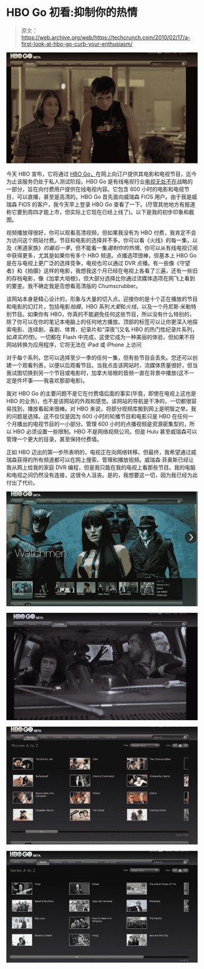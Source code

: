 # HBO Go 初看:抑制你的热情 

> 原文：<https://web.archive.org/web/https://techcrunch.com/2010/02/17/a-first-look-at-hbo-go-curb-your-enthusiasm/>

![](img/533f24a6f39390650344cfc1b139ba79.png)

今天 HBO 宣布，它将通过 [HBO Go，](https://web.archive.org/web/20230127145131/http://www.hbogo.com/)在网上向订户提供其电影和电视节目，迄今为止该服务仍处于私人测试阶段。HBO Go 是有线电视行业[电视无处不在](https://web.archive.org/web/20230127145131/https://techcrunch.com/2010/01/16/paranoid-tv-everywhere/)战略的一部分，旨在向付费用户提供在线电视内容。它包含 600 小时的电影和电视节目，可以直播，甚至是高清的。HBO Go 首先面向威瑞森 FIOS 用户。由于我是威瑞森 FIOS 的客户，我今天早上登录 HBO Go 查看了一下。(尽管其他地方有报道称它要到周四才能上市，但实际上它现在已经上线了)。以下是我的初步印象和截图。

视频播放得很好，你可以观看高清视频，但如果我没有为 HBO 付费，我肯定不会为访问这个网站付费。节目和电影的选择并不多。你可以看《火线》的每一集，以及《黑道家族》*的最后一季*，但不能看一集*遏制你的热情*。你可以从有线电视订阅中获得更多，尤其是如果你有多个 HBO 频道。点播选项很棒，但基本上 HBO Go 是在与电视上更广泛的选择竞争，电视也可以通过 DVR 点播。有一些像《守望者》和《拍摄》这样的电影，我想我这个月已经在电视上各看了三遍，还有一些旧的存档电影，像《加拿大培根》，但大部分选择比你通过流媒体选项在网飞上看到的要差。我不确定我是否想看高清版的 Chumscrubber。

该网站本身是精心设计的，形象与大量的切入点。迎接你的是十个正在播放的节目和电影的幻灯片，包括电影*拍摄*，HBO 系列*大爱*和*火线*，以及一个丹尼斯·米勒特别节目。如果你有 HBO，你真的不能避免任何这些节目，所以没有什么特别的，除了你可以在你的笔记本电脑上的任何地方播放。顶部的标签可以让你更深入地探索电影、连续剧、喜剧、体育、纪录片和“深夜”(又名 HBO 的热门性纪录片系列，如*真实的性*)。一切都在 Flash 中完成，这使它成为一种美丽的体验，但如果不将网站转换为应用程序，它将无法在 iPad 或 iPhone 上访问

对于每个系列，您可以选择至少一季的任何一集，但有些节目会丢失。您还可以创建一个观看列表，以便以后观看节目。当我点击该网站时，流媒体质量很好，但当我试图切换到另一个节目或电影时，加拿大培根的音频一直在背景中播放(这不一定是件坏事——我喜欢那部电影)。

我对 HBO Go 的主要问题不是它在付费墙后面的事实(毕竟，即使在电视上这也是 HBO 的业务)，也不是该网站的外观和感觉。该网站的导航是干净的，一切都很容易找到，播放看起来很棒。对 HBO 来说，将部分视频库搬到网上是明智之举。我的问题是选择。这不仅仅是因为 600 小时的轮播节目和电影只是 HBO 在任何一个月播出的电视节目的一小部分。管理 600 小时的点播视频是资源密集型的，所以 HBO 必须设置一些限制。HBO 不是网络视频公司。但是 Hulu 甚至威瑞森可以管理一个更大的目录，甚至保持付费墙。

正如 HBO 迈出的第一步所表明的，电视正在向网络转移。但最终，我希望通过威瑞森获得的所有频道都可以在网上搜索、管理和播放视频。威瑞森·菲奥斯已经让我从网上给我的家庭 DVR 编程，但是我只能在我的电视上看那些节目。我的电脑和电视之间仍然没有连接，这很令人沮丧。是的，我想要这一切，因为我已经为此付出了代价。

![](img/b7f6143bace3e0cc21c6017c15b0eced.png)

![](img/f22c65a56eca55e61db0c2da49fca638.png)

![](img/191f0e6f4c1701b3526845522b54be55.png)

![](img/bcdabe789c13af7be54dda9bef068a3c.png)